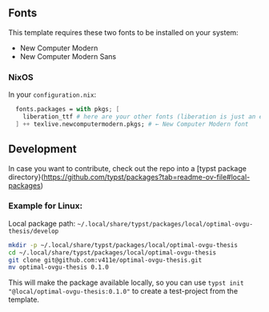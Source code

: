 ## Fonts
This template requires these two fonts to be installed on your system:
- New Computer Modern
- New Computer Modern Sans

### NixOS
In your `configuration.nix`:
```nix
  fonts.packages = with pkgs; [
    liberation_ttf # here are your other fonts (liberation is just an example)
  ] ++ texlive.newcomputermodern.pkgs; # ← New Computer Modern font
```

## Development
In case you want to contribute, check out the repo into a [typst package directory}(https://github.com/typst/packages?tab=readme-ov-file#local-packages) 

### Example for Linux:
Local package path: `~/.local/share/typst/packages/local/optimal-ovgu-thesis/develop`

```sh
mkdir -p ~/.local/share/typst/packages/local/optimal-ovgu-thesis
cd ~/.local/share/typst/packages/local/optimal-ovgu-thesis
git clone git@github.com:v411e/optimal-ovgu-thesis.git
mv optimal-ovgu-thesis 0.1.0
```

This will make the package available locally, so you can use `typst init "@local/optimal-ovgu-thesis:0.1.0"` to create a test-project from the template.